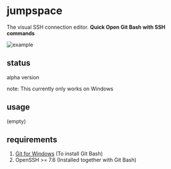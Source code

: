# jumpspace

The visual SSH connection editor. **Quick Open Git Bash with SSH commands**

![example](https://user-images.githubusercontent.com/7657391/93624397-3fd1da80-fa1b-11ea-9448-3fd25dc01c5e.png)

## status

alpha version

note: This currently only works on Windows

## usage

(empty)

## requirements

1. [Git for Windows](https://gitforwindows.org/) (To install Git Bash)
2. OpenSSH >= 7.6 (Installed together with Git Bash)
